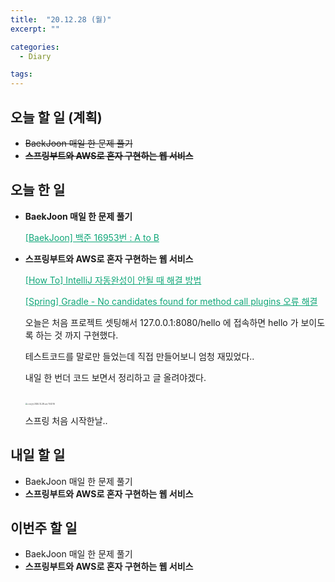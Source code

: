 ```yaml
---
title:  "20.12.28 (월)"
excerpt: ""

categories:
  - Diary

tags:
---
```


## 오늘 할 일 (계획)

- ~~BaekJoon 매일 한 문제 풀기~~
- ~~**스프링부트와 AWS로 혼자 구현하는 웹 서비스**~~

## 오늘 한 일

- **BaekJoon 매일 한 문제 풀기**

  <a href="https://nam-ki-bok.github.io/baekjoon/Baek_AtoB/" style="color:#0FA678">[BaekJoon] 백준 16953번 : A to B</a>

- **스프링부트와 AWS로 혼자 구현하는 웹 서비스**

  <a href="https://nam-ki-bok.github.io/how%20to/IntelliJAuto/" style="color:#0FA678">[How To] IntelliJ 자동완성이 안될 때 해결 방법</a>

  <a href="https://nam-ki-bok.github.io/spring/GradleError/" style="color:#0FA678">[Spring] Gradle - No candidates found for method call plugins 오류 해결</a>

  오늘은 처음 프로젝트 셋팅해서 127.0.0.1:8080/hello 에 접속하면 hello 가 보이도록 하는 것 까지 구현했다.

  테스트코드를 말로만 들었는데 직접 만들어보니 엄청 재밌었다..

  내일 한 번더 코드 보면서 정리하고 글 올려야겠다.

  <br>

  <img src="https://user-images.githubusercontent.com/54533309/103221658-7f875700-4966-11eb-80c5-eebe893bcdb8.png" alt="스크린샷 2020-12-28 오후 11 43 16" style="zoom:20%;" />

  스프링 처음 시작한날..

##  내일 할 일

- BaekJoon 매일 한 문제 풀기
- **스프링부트와 AWS로 혼자 구현하는 웹 서비스**

## 이번주 할 일

- BaekJoon 매일 한 문제 풀기
- **스프링부트와 AWS로 혼자 구현하는 웹 서비스**

<br>

